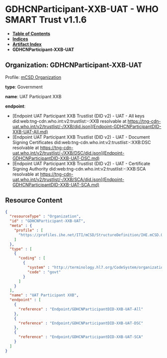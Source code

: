 # GDHCNParticipant-XXB-UAT - WHO SMART Trust v1.1.6

* [**Table of Contents**](toc.md)
* [**Indices**](indices.md)
* [**Artifact Index**](artifacts.md)
* **GDHCNParticipant-XXB-UAT**

## Organization: GDHCNParticipant-XXB-UAT

Profile: [mCSD Organization](https://profiles.ihe.net/ITI/mCSD/4.0.0/StructureDefinition-IHE.mCSD.Organization.html)

**type**: Government

**name**: UAT Participant XXB

**endpoint**: 

* [Endpoint UAT Participant XXB Trustlist (DID v2) - UAT - All keys did:web:tng-cdn.who.int:v2:trustlist:-:XXB resolvable at https://tng-cdn-uat.who.int/v2/trustlist/-/XXB/did.json](Endpoint-GDHCNParticipantDID-XXB-UAT-All.md)
* [Endpoint UAT Participant XXB Trustlist (DID v2) - UAT - Document Signing Certificates did:web:tng-cdn.who.int:v2:trustlist:-:XXB:DSC resolvable at https://tng-cdn-uat.who.int/v2/trustlist/-/XXB/DSC/did.json](Endpoint-GDHCNParticipantDID-XXB-UAT-DSC.md)
* [Endpoint UAT Participant XXB Trustlist (DID v2) - UAT - Certificate Signing Authority did:web:tng-cdn.who.int:v2:trustlist:-:XXB:SCA resolvable at https://tng-cdn-uat.who.int/v2/trustlist/-/XXB/SCA/did.json](Endpoint-GDHCNParticipantDID-XXB-UAT-SCA.md)



## Resource Content

```json
{
  "resourceType" : "Organization",
  "id" : "GDHCNParticipant-XXB-UAT",
  "meta" : {
    "profile" : [
      "https://profiles.ihe.net/ITI/mCSD/StructureDefinition/IHE.mCSD.Organization"
    ]
  },
  "type" : [
    {
      "coding" : [
        {
          "system" : "http://terminology.hl7.org/CodeSystem/organization-type",
          "code" : "govt"
        }
      ]
    }
  ],
  "name" : "UAT Participant XXB",
  "endpoint" : [
    {
      "reference" : "Endpoint/GDHCNParticipantDID-XXB-UAT-All"
    },
    {
      "reference" : "Endpoint/GDHCNParticipantDID-XXB-UAT-DSC"
    },
    {
      "reference" : "Endpoint/GDHCNParticipantDID-XXB-UAT-SCA"
    }
  ]
}

```
